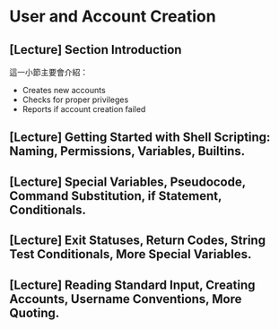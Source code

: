 # User and Account Creation

## [Lecture] Section Introduction

這一小節主要會介紹：

- Creates new accounts
- Checks for proper privileges
- Reports if account creation failed

## [Lecture] Getting Started with Shell Scripting: Naming, Permissions, Variables, Builtins.

## [Lecture] Special Variables, Pseudocode, Command Substitution, if Statement, Conditionals.

## [Lecture] Exit Statuses, Return Codes, String Test Conditionals, More Special Variables.

## [Lecture] Reading Standard Input, Creating Accounts, Username Conventions, More Quoting.
